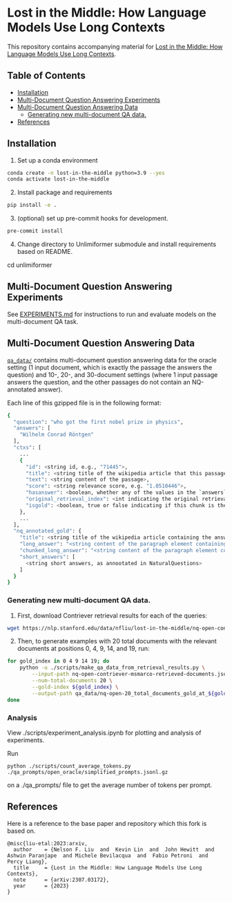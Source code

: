 # Lost in the Middle: How Language Models Use Long Contexts

This repository contains accompanying material for [Lost in the Middle: How
Language Models Use Long Contexts](https://arxiv.org/abs/2307.03172).

## Table of Contents

- [Installation](#installation)
- [Multi-Document Question Answering Experiments](#multi-document-question-answering-experiments)
- [Multi-Document Question Answering Data](#multi-document-question-answering-data)
  * [Generating new multi-document QA data.](#generating-new-multi-document-qa-data)
- [References](#references)

## Installation

1. Set up a conda environment

``` sh
conda create -n lost-in-the-middle python=3.9 --yes
conda activate lost-in-the-middle
```

2. Install package and requirements

``` sh
pip install -e .
```

3. (optional) set up pre-commit hooks for development.

``` sh
pre-commit install
```

4. Change directory to Unlimiformer submodule and install requirements based on README.

cd unlimiformer

## Multi-Document Question Answering Experiments

See [EXPERIMENTS.md](./EXPERIMENTS.md#multi-document-question-answering) for
instructions to run and evaluate models on the multi-document QA task.

## Multi-Document Question Answering Data

[`qa_data/`](./qa_data/) contains multi-document question answering data for the
oracle setting (1 input document, which is exactly the passage the answers the
question) and 10-, 20-, and 30-document settings (where 1 input passage answers
the question, and the other passages do not contain an NQ-annotated answer).

Each line of this gzipped file is in the following format:

``` sh
{
  "question": "who got the first nobel prize in physics",
  "answers": [
    "Wilhelm Conrad Röntgen"
  ],
  "ctxs": [
    ...
    {
      "id": <string id, e.g., "71445">,
      "title": <string title of the wikipedia article that this passage comes from>,
      "text": <string content of the passage>,
      "score": <string relevance score, e.g. "1.0510446">,
      "hasanswer": <boolean, whether any of the values in the `answers` key appears in the text>,
      "original_retrieval_index": <int indicating the original retrieval index. for example, a value of 0 indicates that this was the top retrieved document>,
      "isgold": <boolean, true or false indicating if this chunk is the gold answer from NaturalQuestions>
    },
    ...
  ],
  "nq_annotated_gold": {
    "title": <string title of the wikipedia article containing the answer, as annotated in NaturalQuestions>,
    "long_answer": "<string content of the paragraph element containing the answer, as annotated in NaturalQuestions>",
    "chunked_long_answer": "<string content of the paragraph element containing the answer, randomly chunked to approximately 100 words>",
    "short_answers": [
      <string short answers, as annootated in NaturalQuestions>
    ]
  }
}
```

### Generating new multi-document QA data.

1. First, download Contriever retrieval results for each of the queries:

``` sh
wget https://nlp.stanford.edu/data/nfliu/lost-in-the-middle/nq-open-contriever-msmarco-retrieved-documents.jsonl.gz
```

2. Then, to generate examples with 20 total documents with the relevant documents at positions 0, 4, 9, 14, and 19, run:

``` sh
for gold_index in 0 4 9 14 19; do
    python -u ./scripts/make_qa_data_from_retrieval_results.py \
        --input-path nq-open-contriever-msmarco-retrieved-documents.jsonl.gz \
        --num-total-documents 20 \
        --gold-index ${gold_index} \
        --output-path qa_data/nq-open-20_total_documents_gold_at_${gold_index}.jsonl.gz
done
```

### Analysis

View ./scripts/experiment_analysis.ipynb for plotting and analysis of experiments.

Run

```
python ./scripts/count_average_tokens.py ./qa_prompts/open_oracle/simplified_prompts.jsonl.gz
```

on a ./qa_prompts/ file to get the average number of tokens per prompt.

## References

Here is a reference to the base paper and repository which this fork is based on.

```
@misc{liu-etal:2023:arxiv,
  author    = {Nelson F. Liu  and  Kevin Lin  and  John Hewitt  and Ashwin Paranjape  and Michele Bevilacqua  and  Fabio Petroni  and  Percy Liang},
  title     = {Lost in the Middle: How Language Models Use Long Contexts},
  note      = {arXiv:2307.03172},
  year      = {2023}
}
```
